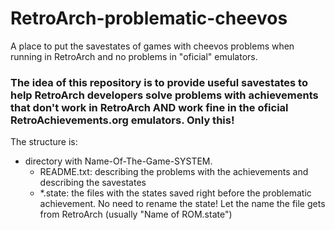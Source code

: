 # RetroArch-problematic-cheevos

A place to put the savestates of games with cheevos problems when running in RetroArch and no problems in "oficial" emulators.

### The idea of this repository is to provide useful savestates to help RetroArch developers solve problems with achievements that don't work in RetroArch AND work fine in the oficial RetroAchievements.org emulators. Only this!

The structure is:

- directory with Name-Of-The-Game-SYSTEM.
  - README.txt: describing the problems with the achievements and describing the savestates
  - *.state: the files with the states saved right before the problematic achievement. No need to rename the state! Let the name the file gets from RetroArch (usually "Name of ROM.state")
